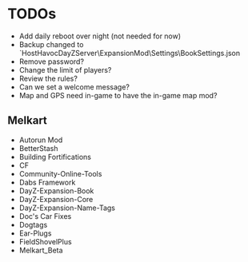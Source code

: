 # TODOs

* Add daily reboot over night (not needed for now)
* Backup changed to `HostHavocDayZServer\ExpansionMod\Settings\BookSettings.json
* Remove password?
* Change the limit of players?
* Review the rules?
* Can we set a welcome message?
* Map and GPS need in-game to have the in-game map mod?

## Melkart

* Autorun Mod
* BetterStash
* Building Fortifications
* CF
* Community-Online-Tools
* Dabs Framework
* DayZ-Expansion-Book
* DayZ-Expansion-Core
* DayZ-Expansion-Name-Tags
* Doc's Car Fixes
* Dogtags
* Ear-Plugs
* FieldShovelPlus
* Melkart_Beta
